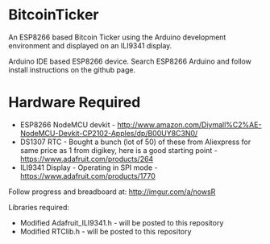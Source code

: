 # BitcoinTicker

An ESP8266 based Bitcoin Ticker using the Arduino development environment and displayed on an ILI9341 display.

Arduino IDE based ESP8266 device.  Search ESP8266 Arduino and follow install instructions on the github page.

# Hardware Required
- ESP8266 NodeMCU devkit - http://www.amazon.com/Diymall%C2%AE-NodeMCU-Devkit-CP2102-Apples/dp/B00UY8C3N0/
- DS1307 RTC - Bought a bunch (lot of 50) of these from Aliexpress for same price as 1 from digikey, here is a good starting point - https://www.adafruit.com/products/264
- ILI9341 Display - Operating in SPI mode - https://www.adafruit.com/products/1770

Follow progress and breadboard at: http://imgur.com/a/nowsR


Libraries required:
- Modified Adafruit_ILI9341.h - will be posted to this repository
- Modified RTClib.h - will be posted to this repository
